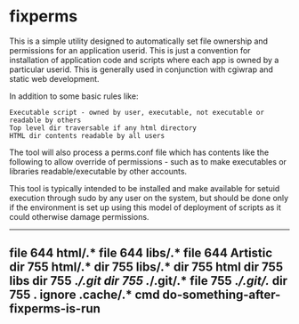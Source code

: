 # fixperms

This is a simple utility designed to automatically set file ownership and permissions
for an application userid. This is just a convention for installation of application 
code and scripts where each app is owned by a particular userid. This is generally used
in conjunction with cgiwrap and static web development.

In addition to some basic rules like:

	Executable script - owned by user, executable, not executable or readable by others
	Top level dir traversable if any html directory
	HTML dir contents readable by all users

The tool will also process a perms.conf file which has contents like the following to allow
override of permissions - such as to make executables or libraries readable/executable
by other accounts.

This tool is typically intended to be installed and make available for setuid execution
through sudo by any user on the system, but should be done only if the environment is set
up using this model of deployment of scripts as it could otherwise damage permissions.

----------------
file 644 html/.*
file 644 libs/.*
file 644 Artistic
dir 755 html/.*
dir 755 libs/.*
dir 755 html
dir 755 libs
dir 755 .*/.git
dir 755 .*/.git/.*
file 755 .*/.git/.*
dir 755 .
ignore .cache/.*
cmd do-something-after-fixperms-is-run
----------------

